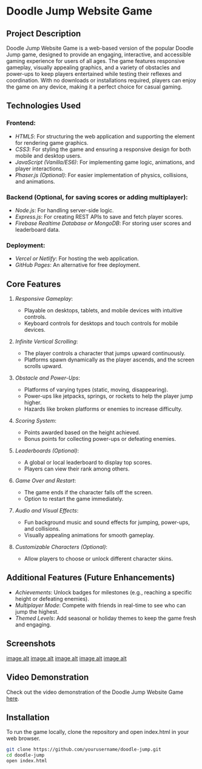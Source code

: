 # Doodle Jump Website Game

## Project Description
Doodle Jump Website Game is a web-based version of the popular Doodle Jump game, designed to provide an engaging, interactive, and accessible gaming experience for users of all ages. The game features responsive gameplay, visually appealing graphics, and a variety of obstacles and power-ups to keep players entertained while testing their reflexes and coordination. With no downloads or installations required, players can enjoy the game on any device, making it a perfect choice for casual gaming.

## Technologies Used
### Frontend:
- *HTML5*: For structuring the web application and supporting the <canvas> element for rendering game graphics.
- *CSS3*: For styling the game and ensuring a responsive design for both mobile and desktop users.
- *JavaScript (Vanilla/ES6)*: For implementing game logic, animations, and player interactions.
- *Phaser.js (Optional)*: For easier implementation of physics, collisions, and animations.

### Backend (Optional, for saving scores or adding multiplayer):
- *Node.js*: For handling server-side logic.
- *Express.js*: For creating REST APIs to save and fetch player scores.
- *Firebase Realtime Database or MongoDB*: For storing user scores and leaderboard data.

### Deployment:
- *Vercel or Netlify*: For hosting the web application.
- *GitHub Pages*: An alternative for free deployment.

## Core Features
1. *Responsive Gameplay*:
   - Playable on desktops, tablets, and mobile devices with intuitive controls.
   - Keyboard controls for desktops and touch controls for mobile devices.

2. *Infinite Vertical Scrolling*:
   - The player controls a character that jumps upward continuously.
   - Platforms spawn dynamically as the player ascends, and the screen scrolls upward.

3. *Obstacle and Power-Ups*:
   - Platforms of varying types (static, moving, disappearing).
   - Power-ups like jetpacks, springs, or rockets to help the player jump higher.
   - Hazards like broken platforms or enemies to increase difficulty.

4. *Scoring System*:
   - Points awarded based on the height achieved.
   - Bonus points for collecting power-ups or defeating enemies.

5. *Leaderboards (Optional)*:
   - A global or local leaderboard to display top scores.
   - Players can view their rank among others.

6. *Game Over and Restart*:
   - The game ends if the character falls off the screen.
   - Option to restart the game immediately.

7. *Audio and Visual Effects*:
   - Fun background music and sound effects for jumping, power-ups, and collisions.
   - Visually appealing animations for smooth gameplay.

8. *Customizable Characters (Optional)*:
   - Allow players to choose or unlock different character skins.

## Additional Features (Future Enhancements)
- *Achievements*: Unlock badges for milestones (e.g., reaching a specific height or defeating enemies).
- *Multiplayer Mode*: Compete with friends in real-time to see who can jump the highest.
- *Themed Levels*: Add seasonal or holiday themes to keep the game fresh and engaging.

## Screenshots
[image alt](https://github.com/mrram1570/doodle-jamp/blob/main/doodlejumpbg.png?raw=true)
[image alt](https://github.com/mrram1570/doodle-jamp/blob/main/doodler-left.png?raw=true)
[image alt](https://github.com/mrram1570/doodle-jamp/blob/main/doodler-right.png?raw=true)
[ image alt]()
[ image alt]()


## Video Demonstration
Check out the video demonstration of the Doodle Jump Website Game [here](https://youtu.be/4Ot6FItc-WM?feature=shared).


## Installation
To run the game locally, clone the repository and open index.html in your web browser.

```bash
git clone https://github.com/yourusername/doodle-jump.git
cd doodle-jump
open index.html
